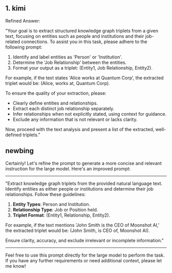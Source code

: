 
## 1. kimi

Refined Answer:

"Your goal is to extract structured knowledge graph triplets from a given text, focusing on entities such as people and institutions and their job-related connections. To assist you in this task, please adhere to the following prompt:

1. Identify and label entities as 'Person' or 'Institution'.
2. Determine the 'Job Relationship' between the entities.
3. Format your output as a triplet: (Entity1, Job Relationship, Entity2).

For example, if the text states 'Alice works at Quantum Corp', the extracted triplet would be: (Alice, works at, Quantum Corp).

To ensure the quality of your extraction, please:
- Clearly define entities and relationships.
- Extract each distinct job relationship separately.
- Infer relationships when not explicitly stated, using context for guidance.
- Exclude any information that is not relevant or lacks clarity.

Now, proceed with the text analysis and present a list of the extracted, well-defined triplets."




## newbing

Certainly! Let's refine the prompt to generate a more concise and relevant instruction for the large model. Here's an improved prompt:

---

"Extract knowledge graph triplets from the provided natural language text. Identify entities as either people or institutions and determine their job relationships. Follow these guidelines:

1. **Entity Types**: Person and Institution.
2. **Relationship Type**: Job or Position held.
3. **Triplet Format**: (Entity1, Relationship, Entity2).

For example, if the text mentions 'John Smith is the CEO of Moonshot AI,' the extracted triplet would be: (John Smith, is CEO of, Moonshot AI).

Ensure clarity, accuracy, and exclude irrelevant or incomplete information."

---

Feel free to use this prompt directly for the large model to perform the task. If you have any further requirements or need additional context, please let me know!